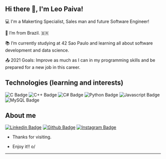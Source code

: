 ## Hi there 👋, I'm Leo Paiva!

:computer: I'm a Makerting Specialist, Sales man and future Software Engineer!

:house_with_garden: I’m from Brazil. 🇧🇷

:books: I’m currently studying at 42 Sao Paulo and learning all about software development and data science.

:outbox_tray: 2021 Goals: Improve as much as I can in my programming skills and be prepared for a new job in this career.


## Technologies (learning and interests)

![C Badge](https://img.shields.io/badge/C-00599C?style=for-the-badge&logo=c&logoColor=white)   ![C++ Badge](https://img.shields.io/badge/C%2B%2B-00599C?style=for-the-badge&logo=c%2B%2B&logoColor=white)   ![C# Badge](https://img.shields.io/badge/C%23-239120?style=for-the-badge&logo=c-sharp&logoColor=white)   ![Python Badge](https://img.shields.io/badge/Python-FFD43B?style=for-the-badge&logo=python&logoColor=darkgreen)   ![Javascript Badge](https://img.shields.io/badge/JavaScript-323330?style=for-the-badge&logo=javascript&logoColor=F7DF1E)   ![MySQL Badge](https://img.shields.io/badge/MySQL-00000F?style=for-the-badge&logo=mysql&logoColor=white)


## About me

[![Linkedin Badge](https://img.shields.io/badge/LinkedIn-0077B5?style=for-the-badge&logo=linkedin&logoColor=white&link=https://www.linkedin.com/in/leonardohpaiva/)](https://www.linkedin.com/in/leonardohpaiva/)   [![Github Badge](https://img.shields.io/badge/GitHub-100000?style=for-the-badge&logo=github&logoColor=white&link=https://github.com/leonardohpaiva)](https://github.com/leonardohpaiva)   [![Instagram Badge](https://img.shields.io/badge/Instagram-E4405F?style=for-the-badge&logo=instagram&logoColor=white&link=https://www.instagram.com/leohpaiva/)](https://www.instagram.com/leohpaiva/)


- Thanks for visiting.

- Enjoy it!! o/

----------------------------------------------------------------------------------
<!--
**leonardohpaiva/leonardohpaiva** is a ✨ _special_ ✨ repository because its `README.md` (this file) appears on your GitHub profile.

Here are some ideas to get you started:

- 🔭 I’m currently working on ...
- 🌱 I’m currently learning ...
- 👯 I’m looking to collaborate on ...
- 🤔 I’m looking for help with ...
- 💬 Ask me about ...
- 📫 How to reach me: ...
- 😄 Pronouns: ...
- ⚡ Fun fact: ...
-->
